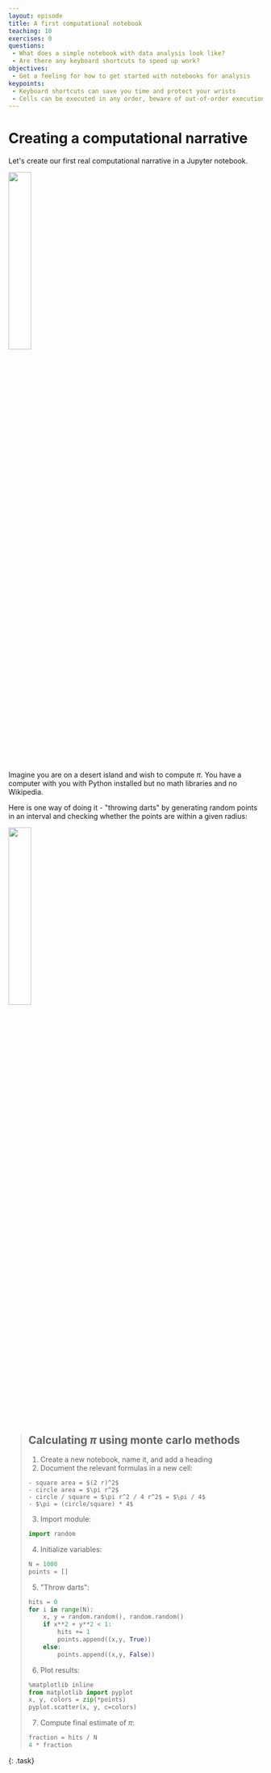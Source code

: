```yaml
---
layout: episode
title: A first computational notebook
teaching: 10
exercises: 0
questions:
 - What does a simple notebook with data analysis look like?
 - Are there any keyboard shortcuts to speed up work?
objectives:
 - Get a feeling for how to get started with notebooks for analysis
keypoints:
 - Keyboard shortcuts can save you time and protect your wrists
 - Cells can be executed in any order, beware of out-of-order execution bugs!
---
```


# Creating a computational narrative

Let's create our first real computational narrative in a Jupyter notebook.

<img src="{{ site.baseurl }}/img/pi_with_darts.png" width="30%">

Imagine you are on a desert island and wish to compute $\pi$. 
You have a computer with you with Python installed but no 
math libraries and no Wikipedia.

Here is one way of doing it - "throwing darts" by generating 
random points in an interval and checking whether the points 
are within a given radius:

<img src="{{ site.baseurl }}/img/darts.svg" width="30%">

> ## Calculating $\pi$ using monte carlo methods
> 
> 1. Create a new notebook, name it, and add a heading
> 2. Document the relevant formulas in a new cell:
>  ```
>  - square area = $(2 r)^2$
>  - circle area = $\pi r^2$
>  - circle / square = $\pi r^2 / 4 r^2$ = $\pi / 4$
>  - $\pi = (circle/square) * 4$
>  ```
> 
> 3. Import module:
> ```python
> import random
> ```
> 
> 4. Initialize variables:
> ```python
> N = 1000
> points = []
> ```
> 
> 5. "Throw darts":
> ```python
> hits = 0
> for i in range(N):
>     x, y = random.random(), random.random()
>     if x**2 + y**2 < 1:
>         hits += 1
>         points.append((x,y, True))
>     else:
>         points.append((x,y, False))
> ```
> 
> 6. Plot results:
> ```python
> %matplotlib inline
> from matplotlib import pyplot
> x, y, colors = zip(*points)
> pyplot.scatter(x, y, c=colors)
> ```
> 
> 7. Compute final estimate of $\pi$:
> ```python
> fraction = hits / N
> 4 * fraction
> ```
{: .task}

